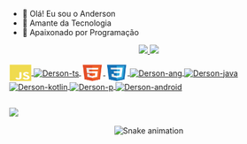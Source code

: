- 👋 Olá! Eu sou o Anderson
- 👀 Amante da Tecnologia
- 🌱 Apaixonado por Programação


<div align="center">
  <a href="https://github.com/DersonSilva">
  <img height="180em" src="https://github-readme-stats.vercel.app/api?username=DersonSilva&show_icons=true&theme=cobalt&include_all_commits=true&count_private=true"/>
  <img height="180em" src="https://github-readme-stats.vercel.app/api/top-langs/?username=DersonSilva&layout=compact&langs_count=7&theme=cobalt"/>
</div>
  
  
  <div style="display: inline_block"><br>
  <img align="center" alt="Derson-Js" height="30" width="40" src="https://raw.githubusercontent.com/devicons/devicon/master/icons/javascript/javascript-plain.svg">
  <img align="center" alt="Derson-ts" height="30" width="40" <img src="https://cdn.jsdelivr.net/gh/devicons/devicon/icons/typescript/typescript-original.svg" />
  <img align="center" alt="Derson-HTML" height="30" width="40" src="https://raw.githubusercontent.com/devicons/devicon/master/icons/html5/html5-original.svg">
  <img align="center" alt="Derson-CSS" height="30" width="40" src="https://raw.githubusercontent.com/devicons/devicon/master/icons/css3/css3-original.svg">
  <img align="center" alt="Derson-ang" height="30" width="40" <img src="https://cdn.jsdelivr.net/gh/devicons/devicon/icons/angularjs/angularjs-original.svg" />
  <img align="center" alt="Derson-java" height="50" width="50"<img src="https://cdn.jsdelivr.net/gh/devicons/devicon/icons/java/java-original-wordmark.svg" />
  <img align="center" alt="Derson-kotlin" height="60" width="60" <img src="https://cdn.jsdelivr.net/gh/devicons/devicon/icons/kotlin/kotlin-original-wordmark.svg" />
 <img align="center" alt="Derson-p" height="40" width="40" <img src="https://cdn.jsdelivr.net/gh/devicons/devicon/icons/postgresql/postgresql-original-wordmark.svg" />
 <img align="center" alt="Derson-android" height="40" width="40"<img src="https://cdn.jsdelivr.net/gh/devicons/devicon/icons/android/android-original-wordmark.svg"/>
  
  



  </div>
  
  
  ##

<div> 
  <a href="https://www.linkedin.com/in/anderson-pereira-da-silva-718119239/" target="_blank"><img src="https://img.shields.io/badge/-LinkedIn-%230077B5?style=for-the-badge&logo=linkedin&logoColor=white" target="_blank"></a> 
  
</div>
  
  
  <div align="center">

  ![Snake animation](https://github.com/danielbped/danielbped/blob/output/github-contribution-grid-snake.svg)
  
</div>


